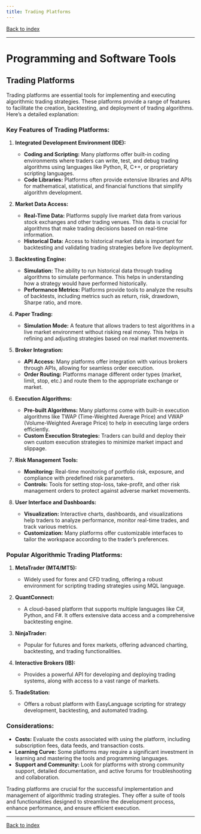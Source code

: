 ```yaml
---
title: Trading Platforms
---
```


[Back to index](index.html)

---
# Programming and Software Tools
## Trading Platforms

Trading platforms are essential tools for implementing and executing algorithmic trading strategies. These platforms provide a range of features to facilitate the creation, backtesting, and deployment of trading algorithms. Here’s a detailed explanation:

### **Key Features of Trading Platforms:**

1. **Integrated Development Environment (IDE):**
    - **Coding and Scripting:** Many platforms offer built-in coding environments where traders can write, test, and debug trading algorithms using languages like Python, R, C++, or proprietary scripting languages.
    - **Code Libraries:** Platforms often provide extensive libraries and APIs for mathematical, statistical, and financial functions that simplify algorithm development.

2. **Market Data Access:**
    - **Real-Time Data:** Platforms supply live market data from various stock exchanges and other trading venues. This data is crucial for algorithms that make trading decisions based on real-time information.
    - **Historical Data:** Access to historical market data is important for backtesting and validating trading strategies before live deployment.

3. **Backtesting Engine:**
    - **Simulation:** The ability to run historical data through trading algorithms to simulate performance. This helps in understanding how a strategy would have performed historically.
    - **Performance Metrics:** Platforms provide tools to analyze the results of backtests, including metrics such as return, risk, drawdown, Sharpe ratio, and more.

4. **Paper Trading:**
    - **Simulation Mode:** A feature that allows traders to test algorithms in a live market environment without risking real money. This helps in refining and adjusting strategies based on real market movements.

5. **Broker Integration:**
    - **API Access:** Many platforms offer integration with various brokers through APIs, allowing for seamless order execution.
    - **Order Routing:** Platforms manage different order types (market, limit, stop, etc.) and route them to the appropriate exchange or market.

6. **Execution Algorithms:**
    - **Pre-built Algorithms:** Many platforms come with built-in execution algorithms like TWAP (Time-Weighted Average Price) and VWAP (Volume-Weighted Average Price) to help in executing large orders efficiently.
    - **Custom Execution Strategies:** Traders can build and deploy their own custom execution strategies to minimize market impact and slippage.

7. **Risk Management Tools:**
    - **Monitoring:** Real-time monitoring of portfolio risk, exposure, and compliance with predefined risk parameters.
    - **Controls:** Tools for setting stop-loss, take-profit, and other risk management orders to protect against adverse market movements.

8. **User Interface and Dashboards:**
    - **Visualization:** Interactive charts, dashboards, and visualizations help traders to analyze performance, monitor real-time trades, and track various metrics.
    - **Customization:** Many platforms offer customizable interfaces to tailor the workspace according to the trader’s preferences.

### **Popular Algorithmic Trading Platforms:**

1. **MetaTrader (MT4/MT5):**
    - Widely used for forex and CFD trading, offering a robust environment for scripting trading strategies using MQL language.

2. **QuantConnect:**
    - A cloud-based platform that supports multiple languages like C#, Python, and F#. It offers extensive data access and a comprehensive backtesting engine.

3. **NinjaTrader:**
    - Popular for futures and forex markets, offering advanced charting, backtesting, and trading functionalities.

4. **Interactive Brokers (IB):**
    - Provides a powerful API for developing and deploying trading systems, along with access to a vast range of markets.

5. **TradeStation:**
    - Offers a robust platform with EasyLanguage scripting for strategy development, backtesting, and automated trading.

### **Considerations:**

- **Costs:** Evaluate the costs associated with using the platform, including subscription fees, data feeds, and transaction costs.
- **Learning Curve:** Some platforms may require a significant investment in learning and mastering the tools and programming languages.
- **Support and Community:** Look for platforms with strong community support, detailed documentation, and active forums for troubleshooting and collaboration.

Trading platforms are crucial for the successful implementation and management of algorithmic trading strategies. They offer a suite of tools and functionalities designed to streamline the development process, enhance performance, and ensure efficient execution.

---
[Back to index](index.html)
